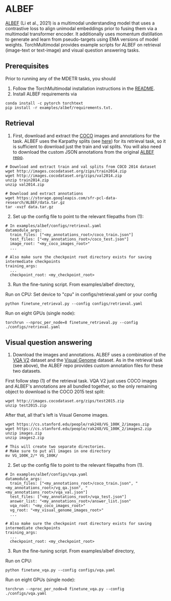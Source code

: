 # ALBEF

[ALBEF](https://arxiv.org/abs/2107.07651) (Li et al., 2021) is a multimodal understanding model that uses a contrastive loss to align unimodal embeddings prior to fusing them via a multimodal transformer encoder. It additionally uses momentum distillation to generate and learn from pseudo-targets using EMA versions of model weights. TorchMultimodal provides example scripts for ALBEF on retrieval (image-text or text-image) and visual question answering tasks.

## Prerequisites

Prior to running any of the MDETR tasks, you should
1) Follow the TorchMultimodal installation instructions in the [README](https://github.com/facebookresearch/multimodal/blob/main/README.md).
2) Install ALBEF requirements via
```
conda install -c pytorch torchtext
pip install -r examples/albef/requirements.txt.
```

## Retrieval

1) First, download and extract the [COCO](https://cocodataset.org/#download) images and annotations for the task. ALBEF uses the Karpathy splits (see [here](https://arxiv.org/pdf/1412.2306.pdf)) for its retrieval task, so it is sufficient to download just the train and val splits. You will also need to download the custom JSON annotations from the original [ALBEF repo](https://github.com/salesforce/ALBEF).

```
# Download and extract train and val splits from COCO 2014 dataset
wget http://images.cocodataset.org/zips/train2014.zip
wget http://images.cocodataset.org/zips/val2014.zip
unzip train2014.zip
unzip val2014.zip

# Download and extract annotations
wget https://storage.googleapis.com/sfr-pcl-data-research/ALBEF/data.tar.gz
tar -xvzf data.tar.gz
```

2) Set up the config file to point to the relevant filepaths from (1):

```
# In examples/albef/configs/retrieval.yaml
datamodule_args:
  train_files: ["<my_annotations_root>/coco_train.json"]
  test_files: ["<my_annotations_root>/coco_test.json"]
  image_root: "<my_coco_images_root>"
  ...

# Also make sure the checkpoint root directory exists for saving intermediate checkpoints
training_args:
  ...
  checkpoint_root: <my_checkpoint_root>
```

3) Run the fine-tuning script. From examples/albef directory,

Run on CPU:
Set device to "cpu" in configs/retrieval.yaml or your config
```
python finetune_retrieval.py --config configs/retrieval.yaml
```

Run on eight GPUs (single node):
```
torchrun --nproc_per_node=8 finetune_retrieval.py --config ./configs/retrieval.yaml
```


## Visual question answering

1) Download the images and annotations. ALBEF uses a combination of the [VQA V2](https://visualqa.org/download.html) dataset and the [Visual Genome](https://visualgenome.org/api/v0/api_home.html) dataset. As in the retrieval task (see above), the ALBEF repo provides custom annotation files for these two datasets.

First follow step (1) of the retrieval task. VQA V2 just uses COCO images and ALBEF's annotations are all bundled together, so the only remaining object to download is the COCO 2015 test split:

```
wget http://images.cocodataset.org/zips/test2015.zip
unzip test2015.zip
```

After that, all that's left is Visual Genome images.

```
wget https://cs.stanford.edu/people/rak248/VG_100K_2/images.zip
wget https://cs.stanford.edu/people/rak248/VG_100K_2/images2.zip
unzip images.zip
unzip images2.zip

# This will create two separate directories.
# Make sure to put all images in one directory
mv VG_100K_2/* VG_100K/
```

2) Set up the config file to point to the relevant filepaths from (1).

```
# In examples/albef/configs/vqa.yaml
datamodule_args:
  train_files: ["<my_annotations_root>/coco_train.json", "<my_annotations_root>/vg_qa.json", "<my_annotations_root>/vqa_val.json"]
  test_files: ["<my_annotations_root>/vqa_test.json"]
  answer_list: "<my_annotations_root>/answer_list.json"
  vqa_root: "<my_coco_images_root>"
  vg_root: "<my_visual_genome_images_root>"
  ...

# Also make sure the checkpoint root directory exists for saving intermediate checkpoints
training_args:
  ...
  checkpoint_root: <my_checkpoint_root>
```

3) Run the fine-tuning script. From examples/albef directory,

Run on CPU:

```
python finetune_vqa.py --config configs/vqa.yaml
```

Run on eight GPUs (single node):
```
torchrun --nproc_per_node=8 finetune_vqa.py --config ./configs/vqa.yaml
```
